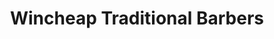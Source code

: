 ---
title: "Wincheap Traditional Barbers"
url: /canterbury/wincheap-traditional-barbers/
shop: Friseur
---